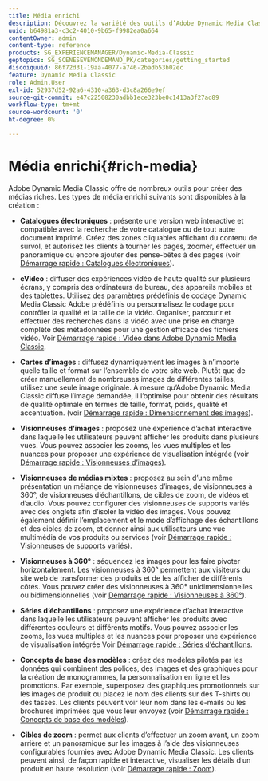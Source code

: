 ```yaml
---
title: Média enrichi
description: Découvrez la variété des outils d’Adobe Dynamic Media Classic qui peuvent vous aider à créer des médias riches.
uuid: b64981a3-c3c2-4010-9b65-f9982ea0a664
contentOwner: admin
content-type: reference
products: SG_EXPERIENCEMANAGER/Dynamic-Media-Classic
geptopics: SG_SCENESEVENONDEMAND_PK/categories/getting_started
discoiquuid: 86f72d31-19aa-4077-a746-2badb53b02ec
feature: Dynamic Media Classic
role: Admin,User
exl-id: 52937d52-92a6-4310-a363-d3c8a266e9ef
source-git-commit: e47c22508230adbb1ece323be0c1413a3f27ad89
workflow-type: tm+mt
source-wordcount: '0'
ht-degree: 0%

---
```


# Média enrichi{#rich-media}

Adobe Dynamic Media Classic offre de nombreux outils pour créer des médias riches. Les types de média enrichi suivants sont disponibles à la création :

* **Catalogues électroniques**  : présente une version web interactive et compatible avec la recherche de votre catalogue ou de tout autre document imprimé. Créez des zones cliquables affichant du contenu de survol, et autorisez les clients à tourner les pages, zoomer, effectuer un panoramique ou encore ajouter des pense-bêtes à des pages (voir [Démarrage rapide : Catalogues électroniques](/help/quick-start-ecatalog.md)).

* **eVideo**  : diffuser des expériences vidéo de haute qualité sur plusieurs écrans, y compris des ordinateurs de bureau, des appareils mobiles et des tablettes. Utilisez des paramètres prédéfinis de codage Dynamic Media Classic Adobe prédéfinis ou personnalisez le codage pour contrôler la qualité et la taille de la vidéo. Organiser, parcourir et effectuer des recherches dans la vidéo avec une prise en charge complète des métadonnées pour une gestion efficace des fichiers vidéo.
Voir [Démarrage rapide : Vidéo dans Adobe Dynamic Media Classic](/help/quick-start-video.md).

* **Cartes d’images**  : diffusez dynamiquement les images à n’importe quelle taille et format sur l’ensemble de votre site web. Plutôt que de créer manuellement de nombreuses images de différentes tailles, utilisez une seule image originale. À mesure qu’Adobe Dynamic Media Classic diffuse l’image demandée, il l’optimise pour obtenir des résultats de qualité optimale en termes de taille, format, poids, qualité et accentuation.
(voir [Démarrage rapide : Dimensionnement des images](/help/quick-start-image-sizing.md)).

* **Visionneuses d’images**  : proposez une expérience d’achat interactive dans laquelle les utilisateurs peuvent afficher les produits dans plusieurs vues. Vous pouvez associer les zooms, les vues multiples et les nuances pour proposer une expérience de visualisation intégrée (voir [Démarrage rapide : Visionneuses d’images](/help/quick-start-image-sets.md)).

* **Visionneuses de médias mixtes**  : proposez au sein d’une même présentation un mélange de visionneuses d’images, de visionneuses à 360°, de visionneuses d’échantillons, de cibles de zoom, de vidéos et d’audio. Vous pouvez configurer des visionneuses de supports variés avec des onglets afin d’isoler la vidéo des images. Vous pouvez également définir l’emplacement et le mode d’affichage des échantillons et des cibles de zoom, et donner ainsi aux utilisateurs une vue multimédia de vos produits ou services (voir [Démarrage rapide : Visionneuses de supports variés](/help/quick-start-mixed-media-sets.md)).

* **Visionneuses à 360°**  : séquencez les images pour les faire pivoter horizontalement. Les visionneuses à 360° permettent aux visiteurs du site web de transformer des produits et de les afficher de différents côtés. Vous pouvez créer des visionneuses à 360° unidimensionnelles ou bidimensionnelles (voir [Démarrage rapide : Visionneuses à 360°](/help/quick-start-spin-sets.md)).

* **Séries d’échantillons**  : proposez une expérience d’achat interactive dans laquelle les utilisateurs peuvent afficher les produits avec différentes couleurs et différents motifs. Vous pouvez associer les zooms, les vues multiples et les nuances pour proposer une expérience de visualisation intégrée Voir [Démarrage rapide : Séries d’échantillons](/help/quick-start-swatch-sets.md).

* **Concepts de base des modèles**  : créez des modèles pilotés par les données qui combinent des polices, des images et des graphiques pour la création de monogrammes, la personnalisation en ligne et les promotions. Par exemple, superposez des graphiques promotionnels sur les images de produit ou placez le nom des clients sur des T-shirts ou des tasses. Les clients peuvent voir leur nom dans les e-mails ou les brochures imprimées que vous leur envoyez (voir [Démarrage rapide : Concepts de base des modèles](/help/quick-start-template-basics.md)).

* **Cibles de zoom**  : permet aux clients d’effectuer un zoom avant, un zoom arrière et un panoramique sur les images à l’aide des visionneuses configurables fournies avec Adobe Dynamic Media Classic. Les clients peuvent ainsi, de façon rapide et interactive, visualiser les détails d’un produit en haute résolution (voir [Démarrage rapide : Zoom](/help/quick-start-zoom.md)).
